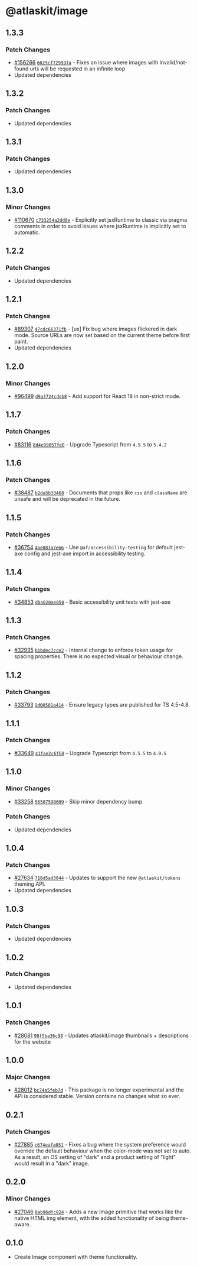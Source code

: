 # @atlaskit/image

## 1.3.3

### Patch Changes

- [#156266](https://stash.atlassian.com/projects/CONFCLOUD/repos/confluence-frontend/pull-requests/156266)
  [`6029cf729997a`](https://stash.atlassian.com/projects/CONFCLOUD/repos/confluence-frontend/commits/6029cf729997a) -
  Fixes an issue where images with invalid/not-found urls will be requested in an infinite loop
- Updated dependencies

## 1.3.2

### Patch Changes

- Updated dependencies

## 1.3.1

### Patch Changes

- Updated dependencies

## 1.3.0

### Minor Changes

- [#110670](https://stash.atlassian.com/projects/CONFCLOUD/repos/confluence-frontend/pull-requests/110670)
  [`c733254a2dd6e`](https://stash.atlassian.com/projects/CONFCLOUD/repos/confluence-frontend/commits/c733254a2dd6e) -
  Explicitly set jsxRuntime to classic via pragma comments in order to avoid issues where jsxRuntime
  is implicitly set to automatic.

## 1.2.2

### Patch Changes

- Updated dependencies

## 1.2.1

### Patch Changes

- [#89307](https://stash.atlassian.com/projects/CONFCLOUD/repos/confluence-frontend/pull-requests/89307)
  [`47cdc66371fb`](https://stash.atlassian.com/projects/CONFCLOUD/repos/confluence-frontend/commits/47cdc66371fb) -
  [ux] Fix bug where images flickered in dark mode. Source URLs are now set based on the current
  theme before first paint.
- Updated dependencies

## 1.2.0

### Minor Changes

- [#96499](https://stash.atlassian.com/projects/CONFCLOUD/repos/confluence-frontend/pull-requests/96499)
  [`d9a3724cdeb8`](https://stash.atlassian.com/projects/CONFCLOUD/repos/confluence-frontend/commits/d9a3724cdeb8) -
  Add support for React 18 in non-strict mode.

## 1.1.7

### Patch Changes

- [#83116](https://stash.atlassian.com/projects/CONFCLOUD/repos/confluence-frontend/pull-requests/83116)
  [`8d4e99057fe0`](https://stash.atlassian.com/projects/CONFCLOUD/repos/confluence-frontend/commits/8d4e99057fe0) -
  Upgrade Typescript from `4.9.5` to `5.4.2`

## 1.1.6

### Patch Changes

- [#38487](https://bitbucket.org/atlassian/atlassian-frontend/pull-requests/38487)
  [`b2da5b33468`](https://bitbucket.org/atlassian/atlassian-frontend/commits/b2da5b33468) -
  Documents that props like `css` and `className` are unsafe and will be deprecated in the future.

## 1.1.5

### Patch Changes

- [#36754](https://bitbucket.org/atlassian/atlassian-frontend/pull-requests/36754)
  [`4ae083a7e66`](https://bitbucket.org/atlassian/atlassian-frontend/commits/4ae083a7e66) - Use
  `@af/accessibility-testing` for default jest-axe config and jest-axe import in accessibility
  testing.

## 1.1.4

### Patch Changes

- [#34853](https://bitbucket.org/atlassian/atlassian-frontend/pull-requests/34853)
  [`d0a020ae050`](https://bitbucket.org/atlassian/atlassian-frontend/commits/d0a020ae050) - Basic
  accessibility unit tests with jest-axe

## 1.1.3

### Patch Changes

- [#32935](https://bitbucket.org/atlassian/atlassian-frontend/pull-requests/32935)
  [`b1bdec7cce2`](https://bitbucket.org/atlassian/atlassian-frontend/commits/b1bdec7cce2) - Internal
  change to enforce token usage for spacing properties. There is no expected visual or behaviour
  change.

## 1.1.2

### Patch Changes

- [#33793](https://bitbucket.org/atlassian/atlassian-frontend/pull-requests/33793)
  [`9d00501a414`](https://bitbucket.org/atlassian/atlassian-frontend/commits/9d00501a414) - Ensure
  legacy types are published for TS 4.5-4.8

## 1.1.1

### Patch Changes

- [#33649](https://bitbucket.org/atlassian/atlassian-frontend/pull-requests/33649)
  [`41fae2c6f68`](https://bitbucket.org/atlassian/atlassian-frontend/commits/41fae2c6f68) - Upgrade
  Typescript from `4.5.5` to `4.9.5`

## 1.1.0

### Minor Changes

- [#33258](https://bitbucket.org/atlassian/atlassian-frontend/pull-requests/33258)
  [`56507598609`](https://bitbucket.org/atlassian/atlassian-frontend/commits/56507598609) - Skip
  minor dependency bump

### Patch Changes

- Updated dependencies

## 1.0.4

### Patch Changes

- [#27634](https://bitbucket.org/atlassian/atlassian-frontend/pull-requests/27634)
  [`718d5ad3044`](https://bitbucket.org/atlassian/atlassian-frontend/commits/718d5ad3044) - Updates
  to support the new `@atlaskit/tokens` theming API.
- Updated dependencies

## 1.0.3

### Patch Changes

- Updated dependencies

## 1.0.2

### Patch Changes

- Updated dependencies

## 1.0.1

### Patch Changes

- [#28081](https://bitbucket.org/atlassian/atlassian-frontend/pull-requests/28081)
  [`98f5ba36c98`](https://bitbucket.org/atlassian/atlassian-frontend/commits/98f5ba36c98) - Updates
  atlaskit/image thumbnails + descriptions for the website

## 1.0.0

### Major Changes

- [#28012](https://bitbucket.org/atlassian/atlassian-frontend/pull-requests/28012)
  [`bc74a5feb7d`](https://bitbucket.org/atlassian/atlassian-frontend/commits/bc74a5feb7d) - This
  package is no longer experimental and the API is considered stable. Version contains no changes
  what so ever.

## 0.2.1

### Patch Changes

- [#27885](https://bitbucket.org/atlassian/atlassian-frontend/pull-requests/27885)
  [`c674eafa051`](https://bitbucket.org/atlassian/atlassian-frontend/commits/c674eafa051) - Fixes a
  bug where the system preference would override the default behaviour when the color-mode was not
  set to auto. As a result, an OS setting of "dark" and a product setting of "light" would result in
  a "dark" image.

## 0.2.0

### Minor Changes

- [#27046](https://bitbucket.org/atlassian/atlassian-frontend/pull-requests/27046)
  [`8ab96dfc824`](https://bitbucket.org/atlassian/atlassian-frontend/commits/8ab96dfc824) - Adds a
  new Image primitive that works like the native HTML img element, with the added functionality of
  being theme-aware.

## 0.1.0

- Create Image component with theme functionality.
